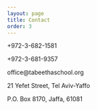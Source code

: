```yaml
---
layout: page
title: Contact
order: 3
---
```

<div id="contact">
   	<p>
		<i class="fa fa-phone" aria-hidden="true"></i> 
		+972-3-682-1581
	</p>
	<p>
		<i class="fa fa-print" aria-hidden="true"></i>
		+972-3-681-9357
	</p>
	<p>
		<i class="fa fa-envelope" aria-hidden="true"></i>
		office@tabeethaschool.org
	</p>
	<p>
		<i class="fa fa-location-arrow" aria-hidden="true"></i>
		21 Yefet Street, Tel Aviv-Yaffo
	</p>
	<p>
		<i class="fa fa-envelope-o" aria-hidden="true"></i>
		P.O. Box 8170, Jaffa, 61081
	</p>
</div>